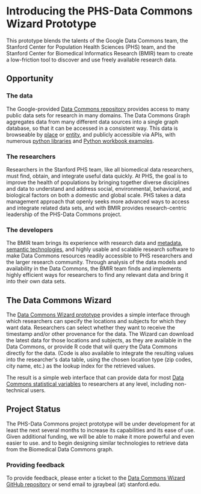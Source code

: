 # Introducing the PHS-Data Commons Wizard Prototype

This prototype blends the talents of the Google Data Commons team, the Stanford Center for Population Health Sciences (PHS) team, 
and the Stanford Center for Biomedical Informatics Research (BMIR) team to create a low-friction tool
to discover and use freely available research data.

## Opportunity

### The data

The Google-provided [Data Commons repository](https://datacommons.org/) provides access to many public data sets 
for research in many domains. The Data Commons Graph aggregates data from many different data sources
into a single graph database, so that it can be accessed in a consistent way.
This data is browseable by [place](https://datacommons.org/place/) or [entity](https://datacommons.org/browser/), 
and publicly accessible via APIs, with numerous [python libraries](http://docs.datacommons.org/api/) 
and [Python workbook examples](http://docs.datacommons.org/tutorials). 

### The researchers

Researchers in the Stanford PHS team, like all biomedical data researchers, must find, obtain, and integrate useful data quickly.
At PHS, the goal is to improve the health of populations by bringing together diverse disciplines and data 
to understand and address social, environmental, behavioral, and biological factors on both a domestic and global scale.
PHS takes a data management approach that openly seeks more advanced ways to access and integrate related data sets,
and with BMIR provides research-centric leadership of the PHS-Data Commons project.

### The developers

The BMIR team brings its experience with research data and [metadata](https://metadatacenter.org), [semantic technologies](https://bioontology.org), 
and highly usable and scalable research software to make Data Commons resources readily accessible 
to PHS researchers and the larger research community.
Through analysis of the data models and availability in the Data Commons, 
the BMIR team finds and implements highly efficient ways for researchers
to find any relevant data and bring it into their own data sets.

## The Data Commons Wizard

The [Data Commons Wizard prototype](https://dcw.metadatacenter.org) provides a simple interface
through which researchers can specify the locations and subjects for which they want data.
Researchers can select whether they want to receive the timestamp and/or other provenance for the data.
The Wizard can download the latest data for those locations and subjects, as they are available in the Data Commons,
or provide R code that will query the Data Commons directly for the data. 
(Code is also available to integrate the resulting values into the researcher's data table, 
using the chosen location type (zip codes, city name, etc.) as the lookup index for the retrieved values.

The result is a simple web interface that can provide data 
for most [Data Commons statistical variables](https://docs.datacommons.org/statistical_variables.html)
to researchers at any level, including non-technical users.

## Project Status

The PHS-Data Commons project prototype will be under development for at least the next several months
to increase its capabilities and its ease of use.
Given additional funding, we will be able to make it more powerful and even easier to use.
and to begin designing similar technologies to retrieve data from the Biomedical Data Commons graph.

### Providing feedback

To provide feedback, please enter a ticket to the 
[Data Commons Wizard GitHub repository](https://github.com/metadatacenter/phs-gdc/issues) or send email to 
jgraybeal (at) stanford.edu. 
